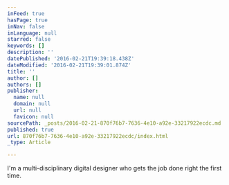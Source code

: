 ```yaml
---
inFeed: true
hasPage: true
inNav: false
inLanguage: null
starred: false
keywords: []
description: ''
datePublished: '2016-02-21T19:39:18.438Z'
dateModified: '2016-02-21T19:39:01.874Z'
title: ''
author: []
authors: []
publisher:
  name: null
  domain: null
  url: null
  favicon: null
sourcePath: _posts/2016-02-21-870f76b7-7636-4e10-a92e-33217922ecdc.md
published: true
url: 870f76b7-7636-4e10-a92e-33217922ecdc/index.html
_type: Article

---
```

I'm a multi-disciplinary digital designer who gets the job done right the first time.